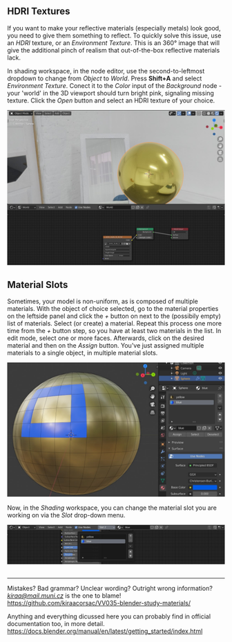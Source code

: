 ## HDRI Textures

If you want to make your reflective materials (especially metals) look good, you need to give them something to reflect. To quickly solve this issue, use an *HDRI* texture, or an *Environment Texture*. This is an 360° image that will give the additional pinch of realism that out-of-the-box reflective materials lack. 

In shading workspace, in the node editor, use the second-to-leftmost dropdown to change from *Object* to *World*. Press **Shift+A** and select *Environment Texture*. Conect it to the *Color* input of the *Background* node - your 'world' in the 3D viewport should turn bright pink, signaling missing texture. Click the *Open* button and select an HDRI texture of your choice.

![](images/HDRI.jpg)

## Material Slots

Sometimes, your model is non-uniform, as is composed of multiple materials. With the object of choice selected, go to the material properties on the leftside panel and click the *+* button on next to the (possibily empty) list of materials. Select (or create) a material. Repeat this process one more time from the *+* button step, so you have at least two materials in the list. In edit mode, select one or more faces. Afterwards, click on the desired material and then on the *Assign* button. You've just assigned multiple materials to a single object, in multiple material slots.

![](images/two_materials.jpg)

Now, in the *Shading* workspace, you can change the material slot you are working on via the *Slot* drop-down menu. 

![](images/shading.jpg)

## 



____
Mistakes? Bad grammar? Unclear wording? Outright wrong information?\
*kiraa@mail.muni.cz* is the one to blame!\
https://github.com/kiraacorsac/VV035-blender-study-materials/


Anything and everything dicussed here you can probably find in official documentation too, in more detail.
https://docs.blender.org/manual/en/latest/getting_started/index.html